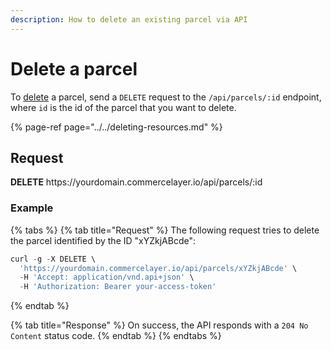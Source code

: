 ```yaml
---
description: How to delete an existing parcel via API
---
```


# Delete a parcel

To <a href="https://docs.commercelayer.io/developers/deleting-resources" target="_blank">delete</a> a parcel, send a `DELETE` request to the `/api/parcels/:id` endpoint, where `id` is the id of the parcel that you want to delete.

{% page-ref page="../../deleting-resources.md" %}

## Request

**DELETE** https://<i></i>yourdomain.commercelayer.io/api/parcels/:id

### Example

{% tabs %}
{% tab title="Request" %}
The following request tries to delete the parcel identified by the ID "xYZkjABcde":

```javascript
curl -g -X DELETE \
  'https://yourdomain.commercelayer.io/api/parcels/xYZkjABcde' \
  -H 'Accept: application/vnd.api+json' \
  -H 'Authorization: Bearer your-access-token'
```
{% endtab %}

{% tab title="Response" %}
On success, the API responds with a `204 No Content` status code.
{% endtab %}
{% endtabs %}

